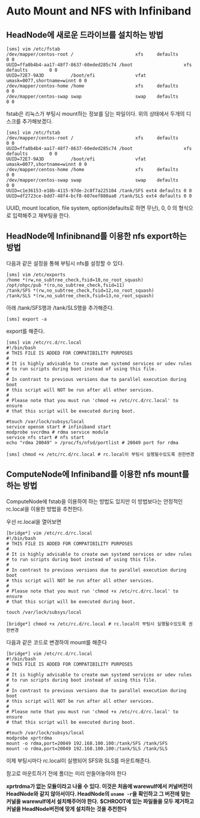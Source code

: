 Auto Mount and NFS with Infiniband
==========

HeadNode에 새로운 드라이브를 설치하는 방법
---------------------------------------


```
[sms] vim /etc/fstab
/dev/mapper/centos-root /                       xfs     defaults        0 0
UUID=ffa0b4b4-aa17-48f7-8637-60eded285c74 /boot                   xfs     defaults        0 0
UUID=72E7-9A3D          /boot/efi               vfat    umask=0077,shortname=winnt 0 0
/dev/mapper/centos-home /home                   xfs     defaults        0 0
/dev/mapper/centos-swap swap                    swap    defaults        0 0
```

fstab은 리눅스가 부팅시 mount하는 정보를 담는 파일이다.
위의 상태에서 두개의 디스크를 추가해보겠다.

```
[sms] vim /etc/fstab
/dev/mapper/centos-root /                       xfs     defaults        0 0
UUID=ffa0b4b4-aa17-48f7-8637-60eded285c74 /boot                   xfs     defaults        0 0
UUID=72E7-9A3D          /boot/efi               vfat    umask=0077,shortname=winnt 0 0
/dev/mapper/centos-home /home                   xfs     defaults        0 0
/dev/mapper/centos-swap swap                    swap    defaults        0 0
UUID=c1e36153-e18b-4115-97de-2c8f7a225104 /tank/SFS ext4 defaults 0 0
UUID=df2723ce-bdd7-48f4-bcf8-607eef880aa0 /tank/SLS ext4 defaults 0 0
```
UUID, mount location, file system, option(defaults로 하면 무난), 0, 0
의 형식으로 입력해주고 재부팅을 한다.



HeadNode에 Infinibnand를 이용한 nfs export하는 방법
--------------------------------------------------
다음과 같은 설정을 통해 부팅시 nfs를 설정할 수 있다.
```
[sms] vim /etc/exports
/home *(rw,no_subtree_check,fsid=10,no_root_squash)
/opt/ohpc/pub *(ro,no_subtree_check,fsid=11)
/tank/SFS *(rw,no_subtree_check,fsid=12,no_root_squash)
/tank/SLS *(rw,no_subtree_check,fsid=13,no_root_squash)
```
아래 /tank/SFS행과 /tank/SLS행을 추가해준다.
```
[sms] export -a
```
export를 해준다.



```
[sms] vim /etc/rc.d/rc.local
#!/bin/bash
# THIS FILE IS ADDED FOR COMPATIBILITY PURPOSES
#
# It is highly advisable to create own systemd services or udev rules
# to run scripts during boot instead of using this file.
#
# In contrast to previous versions due to parallel execution during boot
# this script will NOT be run after all other services.
#
# Please note that you must run 'chmod +x /etc/rc.d/rc.local' to ensure
# that this script will be executed during boot.

#touch /var/lock/subsys/local
service opensm start # infiniband start
modprobe svcrdma # rdma service module
service nfs start # nfs start 
echo "rdma 20049" > /proc/fs/nfsd/portlist # 20049 port for rdma

[sms] chmod +x /etc/rc.d/rc.local # rc.local이 부팅시 실행될수있도록 권한변경
```





ComputeNode에 Infiniband를 이용한 nfs mount를 하는 방법
------------------------------------------------------

ComputeNode에 fstab을 이용하여 하는 방법도 있지만 이 방법보다는 안정적인 rc.local을 이용한 방법을 추천한다.

우선 rc.local을 열어보면
```
[bridge*] vim /etc/rc.d/rc.local
#!/bin/bash
# THIS FILE IS ADDED FOR COMPATIBILITY PURPOSES
#
# It is highly advisable to create own systemd services or udev rules
# to run scripts during boot instead of using this file.
#
# In contrast to previous versions due to parallel execution during boot
# this script will NOT be run after all other services.
#
# Please note that you must run 'chmod +x /etc/rc.d/rc.local' to ensure
# that this script will be executed during boot.

touch /var/lock/subsys/local
```


```
[bridge*] chmod +x /etc/rc.d/rc.local # rc.local이 부팅시 실행될수있도록 권한변경
```
다음과 같은 코드로 변경하여 mount를 해준다
```
[bridge*] vim /etc/rc.d/rc.local
#!/bin/bash
# THIS FILE IS ADDED FOR COMPATIBILITY PURPOSES
#
# It is highly advisable to create own systemd services or udev rules
# to run scripts during boot instead of using this file.
#
# In contrast to previous versions due to parallel execution during boot
# this script will NOT be run after all other services.
#
# Please note that you must run 'chmod +x /etc/rc.d/rc.local' to ensure
# that this script will be executed during boot.

#touch /var/lock/subsys/local
modprobe xprtrdma
mount -o rdma,port=20049 192.168.100.100:/tank/SFS /tank/SFS
mount -o rdma,port=20049 192.168.100.100:/tank/SLS /tank/SLS
```
이제 부팅시마다 rc.local이 실행되어 SFS와 SLS를 마운트해준다.

참고로 마운트하기 전에 폴더는 미리 만들어놓아야 한다

**xprtrdma가 없는 모듈이라고 나올 수 있다. 이것은 처음에 warewulf에서 커널버전이 HeadNode와 같지 않아서이다. HeadNode의 `uname -r`을 확인하고 그 버전에 맞는 커널을 warewulf에서 설치해주어야 한다.**
**$CHROOT에 있는 파일들을 모두 제거하고 커널을 HeadNode버전에 맞게 설치하는 것을 추천한다**

